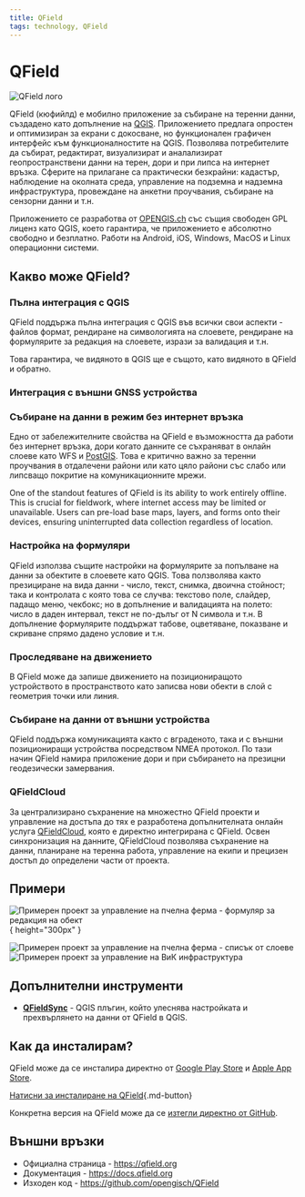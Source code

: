 ```yaml
---
title: QField
tags: technology, QField
---
```


# QField

![QField лого](./img/qfield_logo.svg)

QField (кюфийлд) е мобилно приложение за събиране на теренни данни, създадено като допълнение на [QGIS](./001_qgis.md). Приложението предлага опростен и оптимизиран за екрани с докосване, но функционален графичен интерфейс към функционалностите на QGIS. Позволява потребителите да събират, редактират, визуализират и аналализират геопространствени данни на терен, дори и при липса на интернет връзка. Сферите на прилагане са практически безкрайни: кадастър, наблюдение на околната среда, управление на подземна и надземна инфраструктура, провеждане на анкетни проучвания, събиране на сензорни данни и т.н.

Приложението се разработва от [OPENGIS.ch](https://opengis.ch) със същия свободен GPL лиценз като QGIS, което гарантира, че приложението е абсолютно свободно и безплатно. Работи на Android, iOS, Windows, MacOS и Linux операционни системи.


## Какво може QField?


### Пълна интеграция с QGIS

QField поддържа пълна интеграция с QGIS във всички свои аспекти - файлов формат, рендиране на символогията на слоевете, рендиране на формулярите за редакция на слоевете, изрази за валидация и т.н.

Това гарантира, че видяното в QGIS ще е същото, като видяното в QField и обратно.


### Интеграция с външни GNSS устройства


### Събиране на данни в режим без интернет връзка

Едно от забележителните свойства на QField е възможността да работи без интернет връзка, дори когато данните се съхраняват в онлайн слоеве като WFS и [PostGIS](./006_postgis.md). Това е критично важно за теренни проучвания в отдалечени райони или като цяло райони със слабо или липсващо покритие на комуникационните мрежи.

One of the standout features of QField is its ability to work entirely offline. This is crucial for fieldwork, where internet access may be limited or unavailable. Users can pre-load base maps, layers, and forms onto their devices, ensuring uninterrupted data collection regardless of location.


### Настройка на формуляри

QField използва същите настройки на формулярите за попълване на данни за обектите в слоевете като QGIS. Това ползволява както презициране на вида данни - число, текст, снимка, двоична стойност; така и контролата с която това се случва: текстово поле, слайдер, падащо меню, чекбокс; но в допълнение и валидацията на полето: число в даден интервал, текст не по-дълъг от N символа и т.н. В допълнение формулярите поддържат табове, оцветяване, показване и скриване спрямо дадено условие и т.н.


### Проследяване на движението

В QField може да запише движението на позициониращото устройството в пространството като записва нови обекти в слой с геометрия точки или линия.


### Събиране на данни от външни устройства

QField поддържа комуникацията както с вграденото, така и с външни позициониращи устройства посредством NMEA протокол. По тази начин QField намира приложение дори и при събирането на презицни геодезически замервания.


### QFieldCloud

За централизирано съхранение на множестно QField проекти и управление на достъпа до тях е разработена допълнителната онлайн услуга [QFieldCloud](./004_qfieldcloud.md), която е директно интегрирана с QField. Освен синхронизация на данните, QFieldCloud позволява съхранение на данни, планиране на теренна работа, управление на екипи и прецизен достъп до определени части от проекта.


## Примери

![Примерен проект за управление на пчелна ферма - формуляр за редакция на обект](img/qfield_form.png){ height="300px" }

![Примерен проект за управление на пчелна ферма - списък от слоеве](img/qfield_layers.png)
![Примерен проект за управление на ВиК инфраструктура](img/qfield_wastewater.png)


## Допълнителни инструменти

- [**QFieldSync**](https://plugins.qgis.org/plugins/qfieldsync/) - QGIS плъгин, който улеснява настройката и прехвърлянето на данни от QField в QGIS.


## Как да инсталирам?

QField може да се инсталира директно от [Google Play Store](https://play.google.com/store/apps/details?id=ch.opengis.qfield&hl=bg) и [Apple App Store](https://apps.apple.com/si/app/qfield-for-qgis/id1531726814).

[Натисни за инсталиране на QField](httpps://qfield.org/get){.md-button}

Конкретна версия на QField може да се [изтегли директно от GitHub](https://github.com/opengisch/QField/releases).


## Външни връзки

- Официална страница - https://qfield.org
- Документация - https://docs.qfield.org
- Изходен код - https://github.com/opengisch/QField
